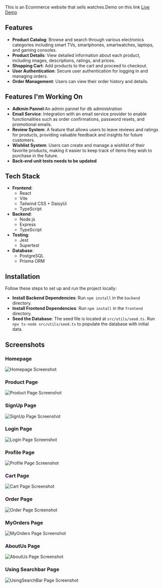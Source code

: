 This is an Ecommerce website that sells watches.Demo on this link
[Live Demo]("https://ciprianecommerce-ggs5.onrender.com")
## Features
- **Product Catalog**: Browse and search through various electronics categories including smart TVs, smartphones, smartwatches, laptops, and gaming consoles.
- **Product Details**: View detailed information about each product, including images, descriptions, ratings, and prices.
- **Shopping Cart**: Add products to the cart and proceed to checkout.
- **User Authentication**: Secure user authentication for logging in and managing orders.
- **Order Management**: Users can view their order history and details.

  
## Features I'm Working On
- **Adkmin Pannel**:An admin pannel for db administration
- **Email Service**: Integration with an email service provider to enable functionalities such as order confirmations, password resets, and promotional emails.
- **Review System**: A feature that allows users to leave reviews and ratings for products, providing valuable feedback and insights for future customers.
- **Wishlist System**: Users can create and manage a wishlist of their favorite products, making it easier to keep track of items they wish to purchase in the future.
- **Back-end unit tests needs to be updated**
  
## Tech Stack
- **Frontend**:
  - React
  - Vite
  - Tailwind CSS + DaisyUi
  - TypeScript
- **Backend**:
  - Node.js
  - Express
  - TypeScript
- **Testing**:
  - Jest
  - Supertest
- **Database**:
  - PostgreSQL
  - Prisma ORM
## Installation

Follow these steps to set up and run the project locally:

- **Install Backend Dependencies**: Run `npm install` in the `backend` directory.
- **Install Frontend Dependencies**: Run `npm install` in the `frontend` directory.
- **Seed the Database**: The seed file is located at `src/utils/seed.ts`. Run `npx ts-node src/utils/seed.ts` to populate the database with initial data.

## Screenshots

### Homepage

![Homepage Screenshot](docs/images/home_page.png)

### Product Page

![Product Page Screenshot](docs/images/products_page.png)

### SignUp Page

![SignUp Page Screenshot](docs/images/signup_page.png)

### Login Page

![Login Page Screenshot](docs/images/login_page.png)

### Profile Page

![Profile Page Screenshot](docs/images/profile_page.png)


### Cart Page

![Cart Page Screenshot](docs/images/cart_page.png)


### Order Page

![Order Page Screenshot](docs/images/order_page.png)

### MyOrders Page

![MyOrders Page Screenshot](docs/images/myorders_page.png)


### AboutUs Page

![AboutUs Page Screenshot](docs/images/AboutUs_page.png)


### Using Searchbar Page

![UsingSearchBar Page Screenshot](docs/images/usingsearchbar.png)


